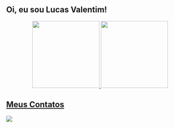 ## Oi, eu sou Lucas Valentim!
<div align="center">
  <a href="https://github.com/LucasPereiraValentim">
  <img height="180em" src="https://github-readme-stats.vercel.app/api?username=LucasPereiraValentim&show_icons=true&theme=dark&include_all_commits=true&count_private=true"/>
  <img height="180em" src="https://github-readme-stats.vercel.app/api/top-langs/?username=LucasPereiraValentim&layout=compact&langs_count=7&theme=dark"/>
</div> 

## Meus Contatos 
<div>
  <a href="https://www.linkedin.com/in/lucas-pereira-valentim/" target="_blank"><img src="https://img.shields.io/badge/-LinkedIn-%230077B5?style=for-the-badge&logo=linkedin&logoColor=white" target="_blank"></a> 
 
  
 
</div>
